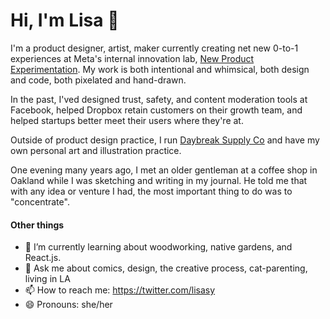 # Hi, I'm Lisa 👋

I'm a product designer, artist, maker currently creating net new 0-to-1 experiences at Meta's internal innovation lab, [New Product Experimentation](https://npe.fb.com/). My work is both intentional and whimsical, both design and code, both pixelated and hand-drawn.

In the past, I'ved designed trust, safety, and content moderation tools at Facebook, helped Dropbox retain customers on their growth team, and helped startups better meet their users where they're at. 

Outside of product design practice, I run [Daybreak Supply Co](https://www.daybreaksupply.co/) and have my own personal art and illustration practice.

One evening many years ago, I met an older gentleman at a coffee shop in Oakland while I was sketching and writing in my journal. He told me that with any idea or venture I had, the most important thing to do was to "concentrate". 


#### Other things
- 🌱 I’m currently learning about woodworking, native gardens, and React.js.
- 💬 Ask me about comics, design, the creative process, cat-parenting, living in LA
- 📫 How to reach me: https://twitter.com/lisasy
- 😄 Pronouns: she/her
